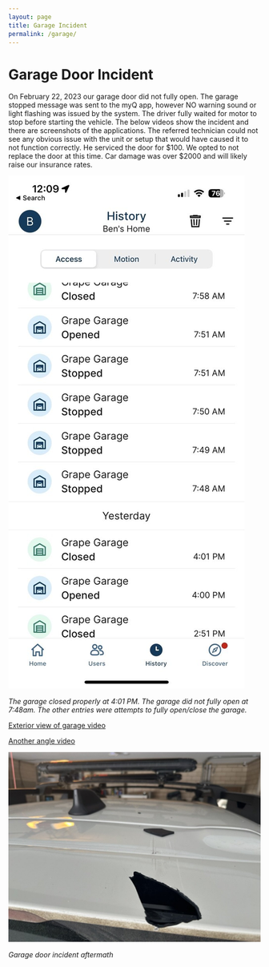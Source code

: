 ```yaml
---
layout: page
title: Garage Incident
permalink: /garage/
---
```


# Garage Door Incident

On February 22, 2023 our garage door did not fully open. The garage stopped message was sent to the myQ app, however NO warning sound or light flashing was issued by the system. The driver fully waited for motor to stop before starting the vehicle. The below videos show the incident and there are screenshots of the applications. The referred technician could not see any obvious issue with the unit or setup that would have caused it to not function correctly. He serviced the door for $100. We opted to not replace the door at this time. Car damage was over $2000 and will likely raise our insurance rates.

![The garage closed properly at 4:01 PM. The garage did not fully open at 7:48am. The other entries were attempts to fully open/close the garage.](/assets/images/B4716566-FC6F-40CE-B4EA-78B8EBD7E3C4_1_105_c.jpeg)

*The garage closed properly at 4:01 PM. The garage did not fully open at 7:48am. The other entries were attempts to fully open/close the garage.*

[Exterior view of garage video](/assets/images/unifi_022123_1315_30.0s.mov)



[Another angle video](/assets/images/unifi_022223_0748_50.0s.MOV)



![Garage door incident aftermath](/assets/images/9F5D7EA2-22DD-4E9E-99CB-1F563633C197_1_105_c.jpeg)

*Garage door incident aftermath*
